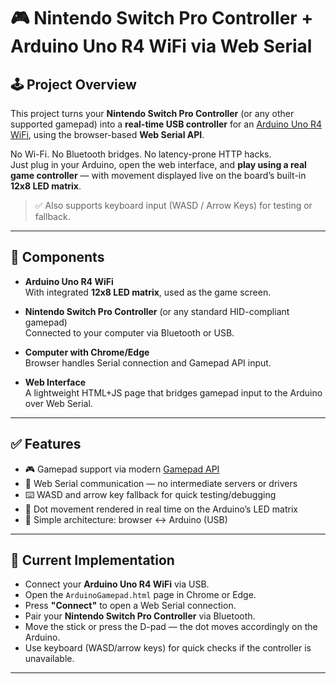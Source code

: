 # 🎮 Nintendo Switch Pro Controller + Arduino Uno R4 WiFi via Web Serial

## 🕹️ Project Overview

This project turns your **Nintendo Switch Pro Controller** (or any other supported gamepad) into a **real-time USB controller** for an [Arduino Uno R4 WiFi](https://store.arduino.cc/products/uno-r4-wifi), using the browser-based **Web Serial API**.

No Wi-Fi. No Bluetooth bridges. No latency-prone HTTP hacks.  
Just plug in your Arduino, open the web interface, and **play using a real game controller** — with movement displayed live on the board’s built-in **12x8 LED matrix**.

> ✅ Also supports keyboard input (WASD / Arrow Keys) for testing or fallback.

---

## 🧩 Components

- **Arduino Uno R4 WiFi**  
  With integrated **12x8 LED matrix**, used as the game screen.

- **Nintendo Switch Pro Controller** (or any standard HID-compliant gamepad)  
  Connected to your computer via Bluetooth or USB.

- **Computer with Chrome/Edge**  
  Browser handles Serial connection and Gamepad API input.

- **Web Interface**  
  A lightweight HTML+JS page that bridges gamepad input to the Arduino over Web Serial.

---

## ✅ Features

- 🎮 Gamepad support via modern [Gamepad API](https://developer.mozilla.org/en-US/docs/Web/API/Gamepad_API)
- 🔌 Web Serial communication — no intermediate servers or drivers
- ⌨️ WASD and arrow key fallback for quick testing/debugging
- 🧠 Dot movement rendered in real time on the Arduino’s LED matrix
- 🧹 Simple architecture: browser ↔ Arduino (USB)

---

## 🚧 Current Implementation

- Connect your **Arduino Uno R4 WiFi** via USB.
- Open the `ArduinoGamepad.html` page in Chrome or Edge.
- Press **"Connect"** to open a Web Serial connection.
- Pair your **Nintendo Switch Pro Controller** via Bluetooth.
- Move the stick or press the D-pad — the dot moves accordingly on the Arduino.
- Use keyboard (WASD/arrow keys) for quick checks if the controller is unavailable.

---
